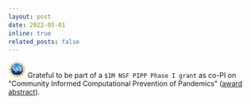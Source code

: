 ```yaml
---
layout: post
date: 2022-05-01
inline: true
related_posts: false
---
```


<img src="/assets/img/nsf-logo.png" alt="NSF" style="width:35px;"> Grateful to be part of a `$1M NSF PIPP Phase I grant` as co-PI on "Community Informed Computational Prevention of Pandemics" ([award abstract](https://www.nsf.gov/awardsearch/showAward?AWD_ID=2200045)).
